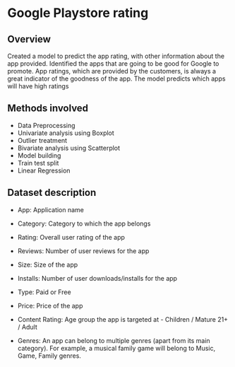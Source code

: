 # Google Playstore rating

## Overview
Created a model to predict the app rating, with other information about the app provided. Identified the apps that are going to be good for Google to promote. App ratings, 
which are provided by the customers, is always a great indicator of the goodness of the app. The model predicts which apps will have high ratings

## Methods involved 
- Data Preprocessing
- Univariate analysis using Boxplot
- Outlier treatment
- Bivariate analysis using Scatterplot
- Model building
- Train test split
- Linear Regression


## Dataset description
- App: Application name

- Category: Category to which the app belongs 

- Rating: Overall user rating of the app

- Reviews: Number of user reviews for the app

- Size: Size of the app

- Installs: Number of user downloads/installs for the app

- Type: Paid or Free

- Price: Price of the app

- Content Rating: Age group the app is targeted at - Children / Mature 21+ / Adult

- Genres: An app can belong to multiple genres (apart from its main category). For example, a musical family game will belong to Music, Game, Family genres.
